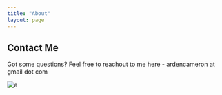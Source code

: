 ```yaml
---
title: "About"
layout: page
---
```


## Contact Me
Got some questions? Feel free to reachout to me here - ardencameron at gmail dot com 

![a](webphoto/enviroport/mugshot.jpeg)
